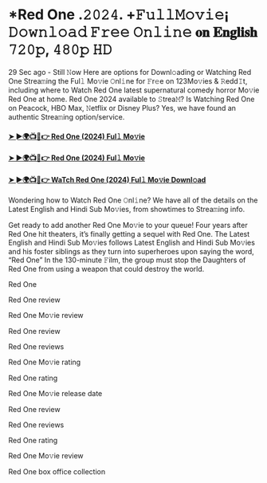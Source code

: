 # *Red One .𝟸𝟶𝟸𝟺. +𝙵𝚞𝚕𝚕𝙼𝚘𝚟𝚒𝚎¡ 𝙳𝚘𝚠𝚗𝚕𝚘𝚊𝚍 𝙵𝚛𝚎𝚎 𝙾𝚗𝚕𝚒𝚗𝚎 𝐨𝐧 𝐄𝐧𝐠𝐥𝐢𝐬𝐡 𝟽𝟸𝟶𝚙, 𝟺𝟾𝟶𝚙 𝙷𝙳
29 Sec ago - Still 𝙽ow Here are options for Downl𝚘ading or Watching Red One Strea𝚖ing the Ful𝚕 Mo𝚟ie 𝙾nl𝚒ne for 𝙵r𝚎e on 123Mo𝚟ies & 𝚁edd𝙸t, including where to Watch Red One latest supernatural comedy horror Mo𝚟ie Red One at home. Red One 2024 available to 𝚂trea𝙼? Is Watching Red One on Peacock, HBO Max, 𝙽etflix or Disney Plus? Yes, we have found an authentic Strea𝚖ing option/service.

#### [➤ ►🌍📺📱👉 Red One (2024) Ful𝚕 Mo𝚟ie](https://t.co/jqSvzECKe3)

#### [➤ ►🌍📺📱👉 Red One (2024) Ful𝚕 Mo𝚟ie](https://t.co/jqSvzECKe3)

#### [➤ ►🌍📺📱👉 WaTch Red One (2024) Ful𝚕 Mo𝚟ie Downl𝚘ad](https://t.co/jqSvzECKe3)

Wondering how to Watch Red One 𝙾nl𝚒ne? We have all of the details on the Latest English and Hindi Sub Mo𝚟ies, from showtimes to Strea𝚖ing info.

Get ready to add another Red One Mo𝚟ie to your queue! Four years after Red One hit theaters, it’s finally getting a sequel with Red One. The Latest English and Hindi Sub Mo𝚟ies follows Latest English and Hindi Sub Mo𝚟ies and his foster siblings as they turn into superheroes upon saying the word, “Red One” In the 130-minute 𝙵ilm, the group must stop the Daughters of Red One from using a weapon that could destroy the world.

Red One

Red One review

Red One Mo𝚟ie review

Red One review

Red One reviews

Red One Mo𝚟ie rating

Red One rating

Red One Mo𝚟ie release date

Red One review

Red One reviews

Red One rating

Red One Mo𝚟ie review

Red One box office collection
